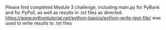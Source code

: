 Please find completed Module 3 challenge, including main.py for PyBank and for PyPoll, as well as results in .txt files as directed.
https://www.pythontutorial.net/python-basics/python-write-text-file/ was used to write results to .txt files 
